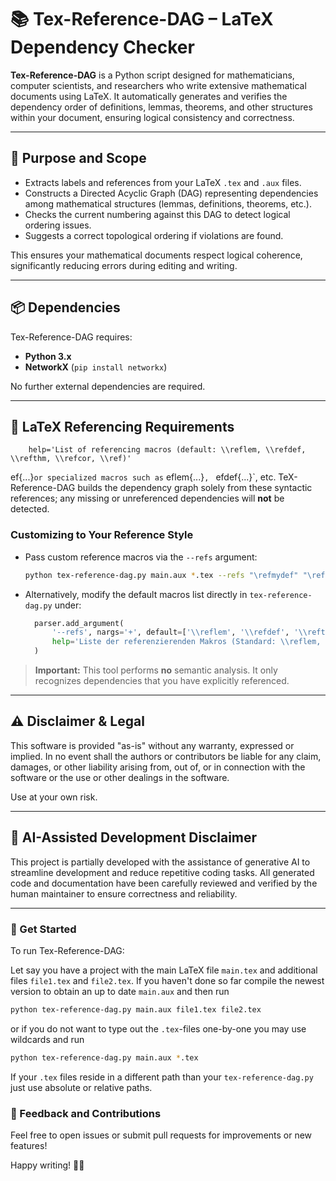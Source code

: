 # 📚 Tex-Reference-DAG – LaTeX Dependency Checker

**Tex-Reference-DAG** is a Python script designed for mathematicians, computer scientists, and researchers who write extensive mathematical documents using LaTeX.
It automatically generates and verifies the dependency order of definitions, lemmas, theorems, and other structures within your document,
ensuring logical consistency and correctness.

---

## 🎯 Purpose and Scope

* Extracts labels and references from your LaTeX `.tex` and `.aux` files.
* Constructs a Directed Acyclic Graph (DAG) representing dependencies among mathematical structures (lemmas, definitions, theorems, etc.).
* Checks the current numbering against this DAG to detect logical ordering issues.
* Suggests a correct topological ordering if violations are found.

This ensures your mathematical documents respect logical coherence, significantly reducing errors during editing and writing.

---

## 📦 Dependencies

Tex-Reference-DAG requires:

* **Python 3.x**
* **NetworkX** (`pip install networkx`)

No further external dependencies are required.

---

## 📜 LaTeX Referencing Requirements

        help='List of referencing macros (default: \\reflem, \\refdef, \\refthm, \\refcor, \\ref)'
ef{...}` or specialized macros such as `eflem{...}`, `efdef{...}`, etc. TeX-Reference-DAG builds the dependency graph solely from these syntactic references; any missing or unreferenced dependencies will **not** be detected.

### Customizing to Your Reference Style

* Pass custom reference macros via the `--refs` argument:

  ```bash
  python tex-reference-dag.py main.aux *.tex --refs "\refmydef" "\refmythm"
  ```
* Alternatively, modify the default macros list directly in `tex-reference-dag.py` under:

  ```python
    parser.add_argument(
        '--refs', nargs='+', default=['\\reflem', '\\refdef', '\\refthm', '\\refcor', '\\ref'],
        help='Liste der referenzierenden Makros (Standard: \\reflem, \\refdef, \\refthem, \\refcor, \\ref)'
    )
  ```

> **Important:** This tool performs **no** semantic analysis.
> It only recognizes dependencies that you have explicitly referenced.

---

## ⚠️ Disclaimer & Legal

This software is provided "as-is" without any warranty, expressed or implied.
In no event shall the authors or contributors be liable for any claim, damages, or other liability arising from, out of, or in connection with the software or the use or other dealings in the software.

Use at your own risk.

---

## 🤖 AI-Assisted Development Disclaimer

This project is partially developed with the assistance of generative AI to streamline development and reduce repetitive coding tasks.
All generated code and documentation have been carefully reviewed and verified by the human maintainer to ensure correctness and reliability.

---

### 🚀 Get Started

To run Tex-Reference-DAG:

Let say you have a project with the main LaTeX file `main.tex` and additional files `file1.tex` and `file2.tex`.
If you haven't done so far compile the newest version to obtain an up to date `main.aux` and then run

```bash
python tex-reference-dag.py main.aux file1.tex file2.tex
```

or if you do not want to type out the `.tex`-files one-by-one you may use wildcards and run

```bash
python tex-reference-dag.py main.aux *.tex
```

If your `.tex` files reside in a different path than your `tex-reference-dag.py` just use absolute or relative paths.

### 📝 Feedback and Contributions

Feel free to open issues or submit pull requests for improvements or new features!

Happy writing! 📖✨
